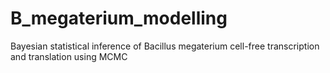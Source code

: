 # B_megaterium_modelling
Bayesian statistical inference of Bacillus megaterium cell-free transcription and translation using MCMC
